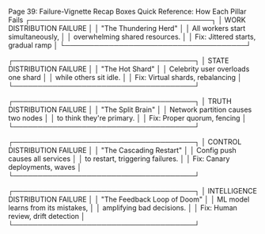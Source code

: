 Page 39: Failure-Vignette Recap Boxes
Quick Reference: How Each Pillar Fails
┌─────────────────────────────────────┐
│ WORK DISTRIBUTION FAILURE           │
│ "The Thundering Herd"               │
│ All workers start simultaneously,   │
│ overwhelming shared resources.      │
│ Fix: Jittered starts, gradual ramp │
└─────────────────────────────────────┘

┌─────────────────────────────────────┐
│ STATE DISTRIBUTION FAILURE          │
│ "The Hot Shard"                     │
│ Celebrity user overloads one shard  │
│ while others sit idle.              │
│ Fix: Virtual shards, rebalancing    │
└─────────────────────────────────────┘

┌─────────────────────────────────────┐
│ TRUTH DISTRIBUTION FAILURE          │
│ "The Split Brain"                   │
│ Network partition causes two nodes  │
│ to think they're primary.           │
│ Fix: Proper quorum, fencing         │
└─────────────────────────────────────┘

┌─────────────────────────────────────┐
│ CONTROL DISTRIBUTION FAILURE        │
│ "The Cascading Restart"             │
│ Config push causes all services     │
│ to restart, triggering failures.    │
│ Fix: Canary deployments, waves      │
└─────────────────────────────────────┘

┌─────────────────────────────────────┐
│ INTELLIGENCE DISTRIBUTION FAILURE   │
│ "The Feedback Loop of Doom"         │
│ ML model learns from its mistakes,  │
│ amplifying bad decisions.           │
│ Fix: Human review, drift detection  │
└─────────────────────────────────────┘